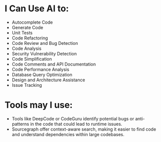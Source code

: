 ﻿# I Can Use AI to:
- Autocomplete Code
- Generate Code
- Unit Tests
- Code Refactoring
- Code Review and Bug Detection
- Code Analysis
- Security Vulnerability Detection
- Code Simplification
- Code Comments and API Documentation
- Code Performance Analysis
- Database Query Optimization
- Design and Architecture Assistance
- Issue Tracking 
# Tools may I use:
- Tools like DeepCode or CodeGuru identify potential 
  bugs or anti-patterns in the code that could lead to runtime issues.
- Sourcegraph offer context-aware search, 
  making it easier to find code and understand dependencies within large codebases.